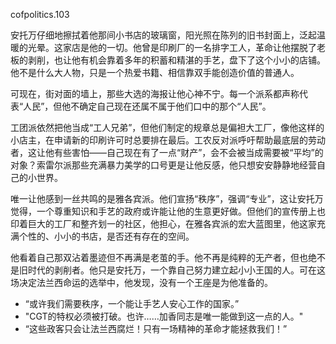 cofpolitics.103

安托万仔细地擦拭着他那间小书店的玻璃窗，阳光照在陈列的旧书封面上，泛起温暖的光晕。这家店是他的一切。他曾是印刷厂的一名排字工人，革命让他摆脱了老板的剥削，也让他有机会靠着多年的积蓄和精湛的手艺，盘下了这个小小的店铺。他不是什么大人物，只是一个热爱书籍、相信靠双手能创造价值的普通人。

可现在，街对面的墙上，那些大选的海报让他心神不宁。每一个派系都声称代表“人民”，但他不确定自己现在还属不属于他们口中的那个“人民”。

工团派依然把他当成“工人兄弟”，但他们制定的规章总是偏袒大工厂，像他这样的小店主，在申请新的印刷许可时总要排在最后。工农反对派呼吁帮助最底层的劳动者，这让他有些害怕——自己现在有了一点“财产”，会不会被当成需要被“平均”的对象？索雷尔派那些充满暴力美学的口号更是让他反感，他只想安安静静地经营自己的小世界。

唯一让他感到一丝共鸣的是雅各宾派。他们宣扬“秩序”，强调“专业”，这让安托万觉得，一个尊重知识和手艺的政府或许能让他的生意更好做。但他们的宣传册上也印着巨大的工厂和整齐划一的社区，他担心，在雅各宾派的宏大蓝图里，他这家充满个性的、小小的书店，是否还有存在的空间。

他看着自己那双沾着墨迹但不再满是老茧的手。他不再是纯粹的无产者，但也绝不是旧时代的剥削者。他只是安托万，一个靠自己努力建立起小小王国的人。可在这场决定法兰西命运的选举中，他发现，没有一个王座是为他准备的。

* “或许我们需要秩序，一个能让手艺人安心工作的国家。”
* "CGT的特权必须被打破。也许……加香同志是唯一能做到这一点的人。"
* “这些政客只会让法兰西腐烂！只有一场精神的革命才能拯救我们！”